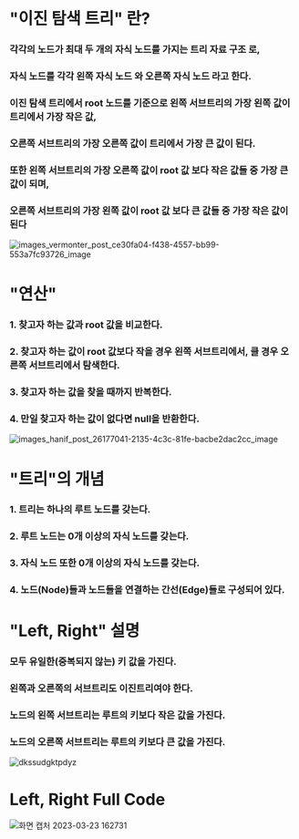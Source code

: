 # "이진 탐색 트리" 란?
### 각각의 노드가 최대 두 개의 자식 노드를 가지는 트리 자료 구조 로,
### 자식 노드를 각각 왼쪽 자식 노드 와 오른쪽 자식 노드 라고 한다.
### 이진 탐색 트리에서 root 노드를 기준으로 왼쪽 서브트리의 가장 왼쪽 값이 트리에서 가장 작은 값,
### 오른쪽 서브트리의 가장 오른쪽 값이 트리에서 가장 큰 값이 된다.
### 또한 왼쪽 서브트리의 가장 오른쪽 값이 root 값 보다 작은 값들 중 가장 큰 값이 되며,
### 오른쪽 서브트리의 가장 왼쪽 값이 root 값 보다 큰 값들 중 가장 작은 값이 된다

![images_vermonter_post_ce30fa04-f438-4557-bb99-553a7fc93726_image](https://user-images.githubusercontent.com/127116197/227128899-c3b78754-6fbd-47bd-8179-1967f1606dbe.png)

# "연산"
### 1. 찾고자 하는 값과 root 값을 비교한다.
### 2. 찾고자 하는 값이 root 값보다 작을 경우 왼쪽 서브트리에서, 클 경우 오른쪽 서브트리에서 탐색한다.
### 3. 찾고자 하는 값을 찾을 때까지 반복한다.
### 4. 만일 찾고자 하는 값이 없다면 null을 반환한다.
![images_hanif_post_26177041-2135-4c3c-81fe-bacbe2dac2cc_image](https://user-images.githubusercontent.com/127116197/227130998-b0815217-4522-4189-925b-f29793879015.png)

# "트리"의 개념
### 1. 트리는 하나의 루트 노드를 갖는다.
### 2. 루트 노드는 0개 이상의 자식 노드를 갖는다.
### 3. 자식 노드 또한 0개 이상의 자식 노드를 갖는다.
### 4. 노드(Node)들과 노드들을 연결하는 간선(Edge)들로 구성되어 있다.
# "Left, Right" 설명
### 모두 유일한(중복되지 않는) 키 값을 가진다.
### 왼쪽과 오른쪽의 서브트리도 이진트리여야 한다.
### 노드의 왼쪽 서브트리는 루트의 키보다 작은 값을 가진다.
### 노드의 오른쪽 서브트리는 루트의 키보다 큰 값을 가진다.
![dkssudgktpdyz](https://user-images.githubusercontent.com/127116197/227129866-675ca133-a089-48f6-9491-a6575a68f24d.png)
# Left, Right Full Code
![화면 캡처 2023-03-23 162731](https://user-images.githubusercontent.com/127116197/227132947-2e36a356-a484-4590-b776-2a7d106d2a80.png)

